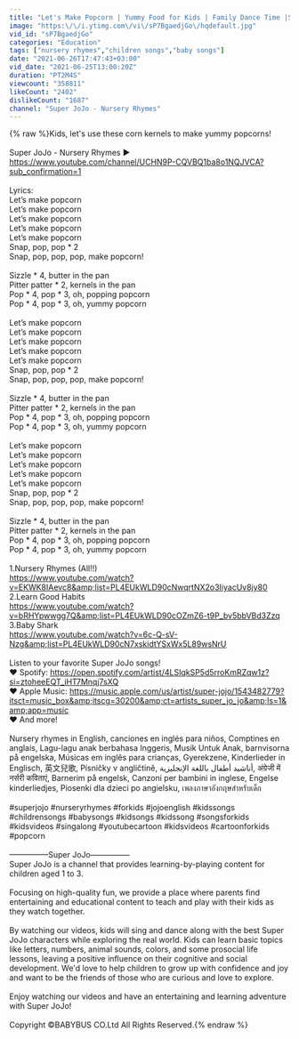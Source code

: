 ```yaml
---
title: "Let's Make Popcorn | Yummy Food for Kids | Family Dance Time |Super JoJo Nursery Rhymes & Kids Songs"
image: "https:\/\/i.ytimg.com\/vi\/sP7BgaedjGo\/hqdefault.jpg"
vid_id: "sP7BgaedjGo"
categories: "Education"
tags: ["nursery rhymes","children songs","baby songs"]
date: "2021-06-26T17:47:43+03:00"
vid_date: "2021-06-25T13:00:20Z"
duration: "PT2M4S"
viewcount: "358811"
likeCount: "2402"
dislikeCount: "1687"
channel: "Super JoJo - Nursery Rhymes"
---
```

{% raw %}Kids, let's use these corn kernels to make yummy popcorns!<br /><br />Super JoJo - Nursery Rhymes ► <a rel="nofollow" target="blank" href="https://www.youtube.com/channel/UCHN9P-CQVBQ1ba8o1NQJVCA?sub_confirmation=1">https://www.youtube.com/channel/UCHN9P-CQVBQ1ba8o1NQJVCA?sub_confirmation=1</a><br /><br />Lyrics:<br />Let’s make popcorn        <br />Let’s make popcorn   <br />Let’s make popcorn    <br />Let’s make popcorn   <br />Let’s make popcorn   <br />Snap, pop, pop * 2  <br />Snap, pop, pop, pop, make popcorn! <br /><br />Sizzle * 4, butter in the pan    <br />Pitter patter * 2, kernels in the pan <br />Pop * 4, pop * 3, oh, popping popcorn <br />Pop * 4, pop * 3, oh, yummy popcorn <br /><br />Let’s make popcorn   <br />Let’s make popcorn   <br />Let’s make popcorn   <br />Let’s make popcorn   <br />Let’s make popcorn   <br />Snap, pop, pop * 2  <br />Snap, pop, pop, pop, make popcorn!  <br /><br />Sizzle * 4, butter in the pan     <br />Pitter patter * 2, kernels in the pan <br />Pop * 4, pop * 3, oh, popping popcorn  <br />Pop * 4, pop * 3, oh, yummy popcorn <br /><br />Let’s make popcorn   <br />Let’s make popcorn   <br />Let’s make popcorn   <br />Let’s make popcorn   <br />Let’s make popcorn   <br />Snap, pop, pop * 2  <br />Snap, pop, pop, pop, make popcorn! <br /><br />Sizzle * 4, butter in the pan     <br />Pitter patter * 2, kernels in the pan <br />Pop * 4, pop * 3, oh, popping popcorn  <br />Pop * 4, pop * 3, oh, yummy popcorn <br /><br />1.Nursery Rhymes (All!!) <br /><a rel="nofollow" target="blank" href="https://www.youtube.com/watch?v=EKWK8IAevc8&amp;list=PL4EUkWLD90cNwqrtNX2o3IiyacUv8jy80">https://www.youtube.com/watch?v=EKWK8IAevc8&amp;list=PL4EUkWLD90cNwqrtNX2o3IiyacUv8jy80</a><br />2.Learn Good Habits<br /><a rel="nofollow" target="blank" href="https://www.youtube.com/watch?v=bRHYpwwgg7Q&amp;list=PL4EUkWLD90cOZmZ6-t9P_bv5bbVBd3Zzq">https://www.youtube.com/watch?v=bRHYpwwgg7Q&amp;list=PL4EUkWLD90cOZmZ6-t9P_bv5bbVBd3Zzq</a><br />3.Baby Shark<br /><a rel="nofollow" target="blank" href="https://www.youtube.com/watch?v=6c-Q-sV-Nzg&amp;list=PL4EUkWLD90cN7xskidtYSxWx5L89wsNrU">https://www.youtube.com/watch?v=6c-Q-sV-Nzg&amp;list=PL4EUkWLD90cN7xskidtYSxWx5L89wsNrU</a><br /><br />Listen to your favorite Super JoJo songs!<br />❤ Spotify: <a rel="nofollow" target="blank" href="https://open.spotify.com/artist/4LSIqkSP5d5rroKmRZqw1z?si=ztoheeEQT_iHT7Mnqj7sXQ">https://open.spotify.com/artist/4LSIqkSP5d5rroKmRZqw1z?si=ztoheeEQT_iHT7Mnqj7sXQ</a><br />❤ Apple Music: <a rel="nofollow" target="blank" href="https://music.apple.com/us/artist/super-jojo/1543482779?itsct=music_box&amp;itscg=30200&amp;ct=artists_super_jo_jo&amp;ls=1&amp;app=music">https://music.apple.com/us/artist/super-jojo/1543482779?itsct=music_box&amp;itscg=30200&amp;ct=artists_super_jo_jo&amp;ls=1&amp;app=music</a><br />❤ And more!<br /><br />Nursery rhymes in English, canciones en inglés para niños, Comptines en anglais, Lagu-lagu anak berbahasa Inggeris, Musik Untuk Anak, barnvisorna på engelska, Músicas em inglês para crianças, Gyerekzene, Kinderlieder in Englisch, 英文兒歌, Písničky v angličtině, أناشيد أطفال باللغة الإنجليزية, अंग्रेजी में नर्सरी कविताएं, Barnerim på engelsk, Canzoni per bambini in inglese, Engelse kinderliedjes, Piosenki dla dzieci po angielsku, เพลงภาษาอังกฤษสำหรับเด็ก<br /><br />#superjojo #nurseryrhymes #forkids #jojoenglish #kidssongs  #childrensongs #babysongs #kidsongs #kidssong #songsforkids #kidsvideos #singalong #youtubecartoon #kidsvideos #cartoonforkids #popcorn<br /><br />—————Super JoJo—————<br />Super JoJo is a channel that provides learning-by-playing content for children aged 1 to 3.<br /><br />Focusing on high-quality fun, we provide a place where parents find entertaining and educational content to teach and play with their kids as they watch together. <br /><br />By watching our videos, kids will sing and dance along with the best Super JoJo characters while exploring the real world. Kids can learn basic topics like letters, numbers, animal sounds, colors, and some prosocial life lessons, leaving a positive influence on their cognitive and social development. We'd love to help children to grow up with confidence and joy and want to be the friends of those who are curious and love to explore.<br /><br />Enjoy watching our videos and have an entertaining and learning adventure with Super JoJo!<br /><br />Copyright ©BABYBUS CO.Ltd All Rights Reserved.{% endraw %}
